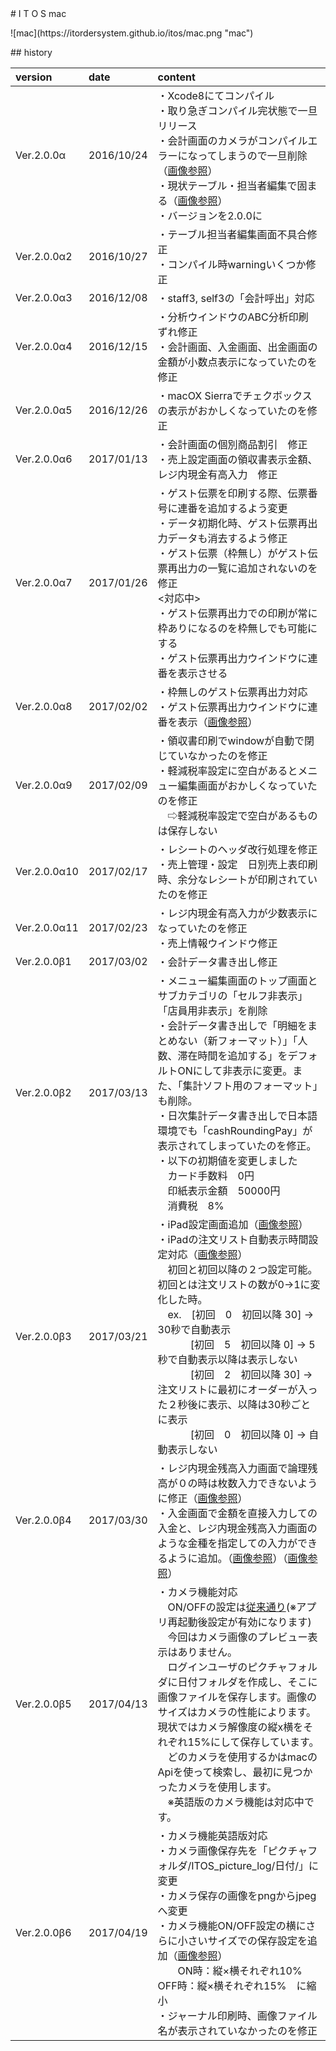 <title>ITOS mac</title>
# I T O S mac
<p class="center">
![mac](https://itordersystem.github.io/itos/mac.png "mac")
</p>
## history

| version | date | content |
|:--|:--|:--|
| Ver.2.0.0α | 2016/10/24 | ・Xcode8にてコンパイル<br>・取り急ぎコンパイル完状態で一旦リリース<br>・会計画面のカメラがコンパイルエラーになってしまうので一旦削除（<a href="./histimage/2_0_0_a_2.png">画像参照</a>）<br>・現状テーブル・担当者編集で固まる（<a href="./histimage/2_0_0_a_1.png">画像参照</a>） <br>・バージョンを2.0.0に<br> |
| Ver.2.0.0α2 | 2016/10/27 | ・テーブル担当者編集画面不具合修正<br>・コンパイル時warningいくつか修正|
| Ver.2.0.0α3 | 2016/12/08 | ・staff3, self3の「会計呼出」対応 |
| Ver.2.0.0α4 | 2016/12/15 | ・分析ウインドウのABC分析印刷　ずれ修正<br>・会計画面、入金画面、出金画面の金額が小数点表示になっていたのを修正 |
| Ver.2.0.0α5 | 2016/12/26 | ・macOX Sierraでチェクボックスの表示がおかしくなっていたのを修正 |
| Ver.2.0.0α6 | 2017/01/13 | ・会計画面の個別商品割引　修正<br>・売上設定画面の領収書表示金額、レジ内現金有高入力　修正 |
| Ver.2.0.0α7 | 2017/01/26 | ・ゲスト伝票を印刷する際、伝票番号に連番を追加するよう変更<br>・データ初期化時、ゲスト伝票再出力データも消去するよう修正<br>・ゲスト伝票（枠無し）がゲスト伝票再出力の一覧に追加されないのを修正<br><対応中><br>・ゲスト伝票再出力での印刷が常に枠ありになるのを枠無しでも可能にする<br>・ゲスト伝票再出力ウインドウに連番を表示させる|
| Ver.2.0.0α8 | 2017/02/02 | ・枠無しのゲスト伝票再出力対応<br>・ゲスト伝票再出力ウインドウに連番を表示（<a href="./histimage/2_0_0_a_8.png">画像参照</a>）|
| Ver.2.0.0α9 | 2017/02/09 | ・領収書印刷でwindowが自動で閉じていなかったのを修正<br>・軽減税率設定に空白があるとメニュー編集画面がおかしくなっていたのを修正<br>　⇨軽減税率設定で空白があるものは保存しない|
| Ver.2.0.0α10 | 2017/02/17 | ・レシートのヘッダ改行処理を修正<br>・売上管理・設定　日別売上表印刷時、余分なレシートが印刷されていたのを修正|
| Ver.2.0.0α11 | 2017/02/23 | ・レジ内現金有高入力が少数表示になっていたのを修正<br>・売上情報ウインドウ修正|
| Ver.2.0.0β1 | 2017/03/02 | ・会計データ書き出し修正|
| Ver.2.0.0β2 | 2017/03/13 | ・メニュー編集画面のトップ画面とサブカテゴリの「セルフ非表示」「店員用非表示」を削除<br>・会計データ書き出しで「明細をまとめない（新フォーマット）」「人数、滞在時間を追加する」をデフォルトONにして非表示に変更。また、「集計ソフト用のフォーマット」も削除。<br>・日次集計データ書き出しで日本語環境でも「cashRoundingPay」が表示されてしまっていたのを修正。<br>・以下の初期値を変更しました<br>　カード手数料　0円<br>　印紙表示金額　50000円<br>　消費税　8% |
| Ver.2.0.0β3 | 2017/03/21 | ・iPad設定画面追加（<a href="./histimage/2_0_0_b_3_1.png">画像参照</a>）<br>・iPadの注文リスト自動表示時間設定対応（<a href="./histimage/2_0_0_b_3_2.png">画像参照</a>）<br>　初回と初回以降の２つ設定可能。初回とは注文リストの数が0->1に変化した時。<br>　ex.　[初回　0　初回以降 30] -> 30秒で自動表示<br>　　　 [初回　5　初回以降 0] -> 5秒で自動表示以降は表示しない<br>　　　 [初回　2　初回以降 30] -> 注文リストに最初にオーダーが入った２秒後に表示、以降は30秒ごとに表示<br>　　　 [初回　0　初回以降 0] -> 自動表示しない|
| Ver.2.0.0β4 | 2017/03/30 | ・レジ内現金残高入力画面で論理残高が０の時は枚数入力できないように修正（<a href="./histimage/2_0_0_b_4_1.png">画像参照</a>）<br>・入金画面で金額を直接入力しての入金と、レジ内現金残高入力画面のような金種を指定しての入力ができるように追加。（<a href="./histimage/2_0_0_b_4_2.png">画像参照</a>）（<a href="./histimage/2_0_0_b_4_3.png">画像参照</a>）|
| Ver.2.0.0β5 | 2017/04/13 | ・カメラ機能対応<br>　ON/OFFの設定は<a href="./histimage/2_0_0_b_5_1.png">従来通り</a>(※アプリ再起動後設定が有効になります)<br>　今回はカメラ画像のプレビュー表示はありません。<br>　ログインユーザのピクチャフォルダに日付フォルダを作成し、そこに画像ファイルを保存します。画像のサイズはカメラの性能によります。現状ではカメラ解像度の縦x横をそれぞれ15%にして保存しています。<br>　どのカメラを使用するかはmacのApiを使って検索し、最初に見つかったカメラを使用します。<br>　※英語版のカメラ機能は対応中です。|
| Ver.2.0.0β6 | 2017/04/19 | ・カメラ機能英語版対応<br>・カメラ画像保存先を「ピクチャフォルダ/ITOS_picture_log/日付/」に変更<br>・カメラ保存の画像をpngからjpegへ変更<br>・カメラ機能ON/OFF設定の横にさらに小さいサイズでの保存設定を追加（<a href="./histimage/2_0_0_b_6.png">画像参照</a>）<br>　　ON時：縦×横それぞれ10%　OFF時：縦×横それぞれ15%　に縮小<br>・ジャーナル印刷時、画像ファイル名が表示されていなかったのを修正|
